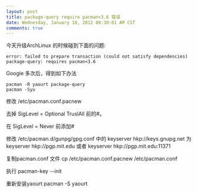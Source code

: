 ```yaml
---
layout: post
title: package-query require pacman<3.6 错误
date: Wednesday, January 18, 2012 08:30:01 AM CST
comments: true
---
```


今天升级ArchLinux 的时候碰到下面的问题:

    error: failed to prepare transaction (could not satisfy dependencies)
    package-query: requires pacman<3.6

Google 多次后，得到如下办法 <!-- more -->

    pacman -R yaourt package-query
    pacman -Syu

修改
    /etc/pacman.conf.pacnew

去掉
    SigLevel = Optional TruslAll
前的#。

在
    SigLevel = Never
前添加#

修改
    /etc/pacman.d/gunpg/gpg.conf
中的
    keyserver hkp://keys.gnupg.net
为
    keyserver hkp://pgp.mit.edu
或者
    keyserver hkp://pgp.mit.edu:11371

复制pacman.conf 文件
    cp /etc/pacman.conf.pacnew /etc/pacman.conf

执行
    pacman-key --init

重新安装yaourt
    pacman -S yaourt
